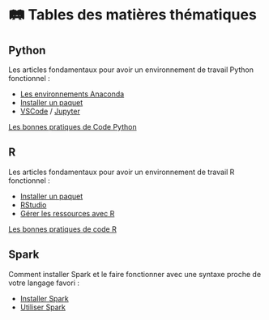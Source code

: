 # 🛤️ Tables des matières thématiques

## Python

Les articles fondamentaux pour avoir un environnement de travail Python fonctionnel :

* [Les environnements Anaconda](../paquets/conda-env.md)
* [Installer un paquet](../paquets/python.md)
* [VSCode](../ide/vscode.md) / [Jupyter](../ide/jupyterlab.md)

[Les bonnes pratiques de Code Python](../developper/python.md)

## R

Les articles fondamentaux pour avoir un environnement de travail R fonctionnel :

* [Installer un paquet](../paquets/r.md)
* [RStudio](../ide/rstudio.md)
* [Gérer les ressources avec R](../performance-calculs/r.md)

[Les bonnes pratiques de code R](../developper/r.md)

## Spark

Comment installer Spark et le faire fonctionner avec une syntaxe proche de votre langage favori :

* [Installer Spark](../spark/installer.md)
* [Utiliser Spark](../spark/r.md)

